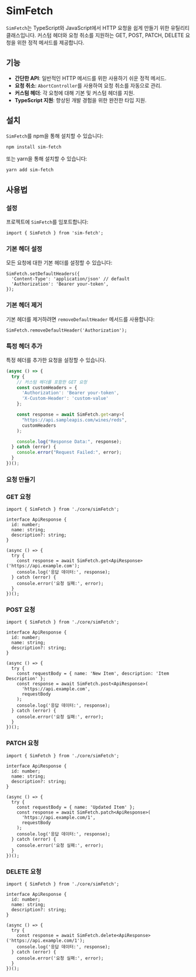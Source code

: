 # SimFetch

`SimFetch`는 TypeScript와 JavaScript에서 HTTP 요청을 쉽게 만들기 위한 유틸리티 클래스입니다. 커스텀 헤더와 요청 취소를 지원하는 GET, POST, PATCH, DELETE 요청을 위한 정적 메서드를 제공합니다.

## 기능

- **간단한 API**: 일반적인 HTTP 메서드를 위한 사용하기 쉬운 정적 메서드.
- **요청 취소**: `AbortController`를 사용하여 요청 취소를 자동으로 관리.
- **커스텀 헤더**: 각 요청에 대해 기본 및 커스텀 헤더를 지원.
- **TypeScript 지원**: 향상된 개발 경험을 위한 완전한 타입 지원.

## 설치

`SimFetch`를 npm을 통해 설치할 수 있습니다:

```bash
npm install sim-fetch
```

또는 yarn을 통해 설치할 수 있습니다:

```bash
yarn add sim-fetch
```
## 사용법

### 설정

프로젝트에 `SimFetch`를 임포트합니다:

```tsx
import { SimFetch } from 'sim-fetch';
```

### 기본 헤더 설정

모든 요청에 대한 기본 헤더를 설정할 수 있습니다:

```tsx
SimFetch.setDefaultHeaders({
  'Content-Type': 'application/json' // default
  'Authorization': 'Bearer your-token', 
});
```

### 기본 헤더 제거

기본 헤더를 제거하려면 `removeDefaultHeader` 메서드를 사용합니다:

```tsx
SimFetch.removeDefaultHeader('Authorization');
```

### 특정 헤더 추가

특정 헤더를 추가한 요청을 설정할 수 있습니다.

```jsx
(async () => {
  try {
    // 커스텀 헤더를 포함한 GET 요청
    const customHeaders = {
      'Authorization': 'Bearer your-token',
      'X-Custom-Header': 'custom-value'
    };

    const response = await SimFetch.get<any>(
      "https://api.sampleapis.com/wines/reds",
      customHeaders
    );

    console.log("Response Data:", response);
  } catch (error) {
    console.error("Request Failed:", error);
  }
})();
```

### 요청 만들기

### GET 요청

```tsx
import { SimFetch } from './core/simFetch';

interface ApiResponse {
  id: number;
  name: string;
  description?: string;
}

(async () => {
  try {
    const response = await SimFetch.get<ApiResponse>('https://api.example.com');
    console.log('응답 데이터:', response);
  } catch (error) {
    console.error('요청 실패:', error);
  }
})();
```

### POST 요청

```tsx
import { SimFetch } from './core/simFetch';

interface ApiResponse {
  id: number;
  name: string;
  description?: string;
}

(async () => {
  try {
    const requestBody = { name: 'New Item', description: 'Item Description' };
    const response = await SimFetch.post<ApiResponse>(
      'https://api.example.com',
      requestBody
    );
    console.log('응답 데이터:', response);
  } catch (error) {
    console.error('요청 실패:', error);
  }
})();
```

### PATCH 요청

```tsx
import { SimFetch } from './core/simFetch';

interface ApiResponse {
  id: number;
  name: string;
  description?: string;
}

(async () => {
  try {
    const requestBody = { name: 'Updated Item' };
    const response = await SimFetch.patch<ApiResponse>(
      'https://api.example.com/1',
      requestBody
    );
    console.log('응답 데이터:', response);
  } catch (error) {
    console.error('요청 실패:', error);
  }
})();
```

### DELETE 요청

```tsx
import { SimFetch } from './core/simFetch';

interface ApiResponse {
  id: number;
  name: string;
  description?: string;
}

(async () => {
  try {
    const response = await SimFetch.delete<ApiResponse>('https://api.example.com/1');
    console.log('응답 데이터:', response);
  } catch (error) {
    console.error('요청 실패:', error);
  }
})();
```
